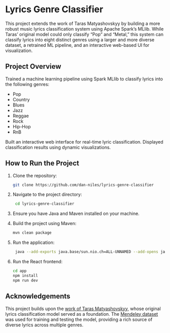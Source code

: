 # Lyrics Genre Classifier

This project extends the work of Taras Matyashovskyy by building a more robust music lyrics classification system using Apache Spark’s MLlib. While Taras’ original model could only classify “Pop” and “Metal,” this system can classify lyrics into eight distinct genres using a larger and more diverse dataset, a retrained ML pipeline, and an interactive web-based UI for visualization.

## Project Overview

Trained a machine learning pipeline using Spark MLlib to classify lyrics into the following genres:

- Pop
- Country
- Blues
- Jazz
- Reggae
- Rock
- Hip-Hop
- RnB

Built an interactive web interface for real-time lyric classification. Displayed classification results using dynamic visualizations.

## How to Run the Project

1. Clone the repository:

   ```bash
   git clone https://github.com/dan-niles/lyrics-genre-classifier
   ```

2. Navigate to the project directory:

   ```bash
    cd lyrics-genre-classifier
   ```

3. Ensure you have Java and Maven installed on your machine.
4. Build the project using Maven:

   ```bash
   mvn clean package
   ```

5. Run the application:

   ```bash
    java --add-exports java.base/sun.nio.ch=ALL-UNNAMED --add-opens java.base/sun.security.action=ALL-UNNAMED --add-opens java.base/java.nio=ALL-UNNAMED --add-opens java.base/java.lang.invoke=ALL-UNNAMED --add-opens java.base/java.util=ALL-UNNAMED -jar spring-api/target/spring-api-1.0-SNAPSHOT.jar
   ```

6. Run the React frontend:

   ```bash
   cd app
   npm install
   npm run dev
   ```

## Acknowledgements

This project builds upon the [work of Taras Matyashovskyy](https://github.com/tmatyashovsky/spark-ml-samples), whose original lyrics classification model served as a foundation. The [Mendeley dataset](https://data.mendeley.com/datasets/3t9vbwxgr5/2) was used for training and testing the model, providing a rich source of diverse lyrics across multiple genres.

